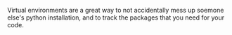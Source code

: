 Virtual environments are a great way to not accidentally mess
up soemone else's python installation, and to track the packages
that you need for your code.